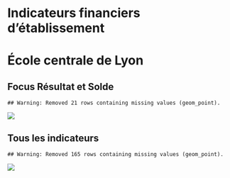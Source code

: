 Indicateurs financiers d’établissement
================

# École centrale de Lyon

## Focus Résultat et Solde

    ## Warning: Removed 21 rows containing missing values (geom_point).

![](/home/julien/repo/cpesr/RFC/Finances/Etablissements/école_centrale_de_lyon_files/figure-gfm/etab.focus-1.png)<!-- -->

## Tous les indicateurs

    ## Warning: Removed 165 rows containing missing values (geom_point).

![](/home/julien/repo/cpesr/RFC/Finances/Etablissements/école_centrale_de_lyon_files/figure-gfm/etab-1.png)<!-- -->
